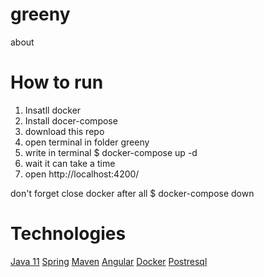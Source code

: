 # greeny
about
# How to run
1. Insatll docker
2. Install docer-compose
3. download this repo
4. open terminal in folder greeny
5. write in terminal $ docker-compose up -d
6. wait it can take a time
7. open http://localhost:4200/

don't forget close docker after all
$ docker-compose down

# Technologies
[Java 11]()
[Spring]()
[Maven]()
[Angular]()
[Docker]()
[Postresql]()
